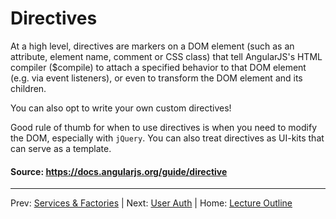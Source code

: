 # Directives

At a high level, directives are markers on a DOM element (such as an attribute, element name, comment or CSS class) that tell AngularJS's HTML compiler ($compile) to attach a specified behavior to that DOM element (e.g. via event listeners), or even to transform the DOM element and its children.

You can also opt to write your own custom directives!

Good rule of thumb for when to use directives is when you need to modify the DOM, especially with `jQuery`. 
You can also treat directives as UI-kits that can serve as a template.

#### Source: https://docs.angularjs.org/guide/directive

________________________________

Prev: [Services & Factories](./services-and-factories.md) | Next: [User Auth](../decoupled/user-auth.md) |
Home: [Lecture Outline](../README.md)

